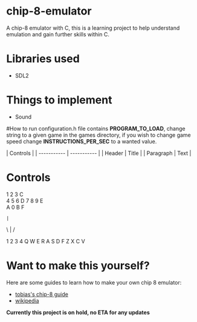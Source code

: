 # chip-8-emulator
A chip-8 emulator with C, this is a learning project to help understand emulation and gain further skills within C.

# Libraries used
- SDL2

# Things to implement
- Sound

#How to run
configuration.h file contains **PROGRAM_TO_LOAD**, change string to a given game in the games directory, if you wish to change game speed change **INSTRUCTIONS_PER_SEC** to a wanted value.

| Controls |
| ----------- | ----------- |
| Header | Title |
| Paragraph | Text | 
# Controls
1 	2 	3 	C            
4 	5 	6 	D
7 	8 	9 	E   
A 	0 	B 	F

    |
  \ | /
  
1 	2 	3 	4
Q 	W 	E 	R
A 	S 	D 	F
Z 	X 	C 	V


# Want to make this yourself?
Here are some guides to learn how to make your own chip 8 emulator:
- [tobias's chip-8 guide](https://tobiasvl.github.io/blog/write-a-chip-8-emulator/)
- [wikipedia](https://en.wikipedia.org/wiki/CHIP-8)

**Currently this project is on hold, no ETA for any updates**
